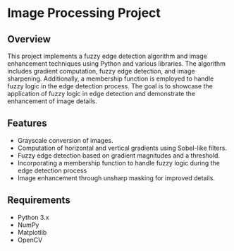 # Image Processing Project

## Overview

This project implements a fuzzy edge detection algorithm and image enhancement techniques using Python and various libraries. The algorithm includes gradient computation, fuzzy edge detection, and image sharpening. Additionally, a membership function is employed to handle fuzzy logic in the edge detection process. The goal is to showcase the application of fuzzy logic in edge detection and demonstrate the enhancement of image details.

## Features

- Grayscale conversion of images.
- Computation of horizontal and vertical gradients using Sobel-like filters.
- Fuzzy edge detection based on gradient magnitudes and a threshold.
- Incorporating a membership function to handle fuzzy logic during the edge detection process
- Image enhancement through unsharp masking for improved details.

## Requirements

- Python 3.x
- NumPy
- Matplotlib
- OpenCV
